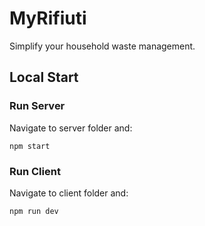 # MyRifiuti
 Simplify your household waste management.

## Local Start
### Run Server
Navigate to server folder and:
```
npm start
```
### Run Client
Navigate to client folder and:
```
npm run dev
```